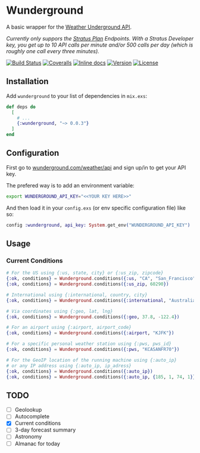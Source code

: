 # Wunderground

A basic wrapper for the [Weather Underground API](https://www.wunderground.com/weather/api/d/docs).

*Currently only suppors the [Stratus Plan](https://www.wunderground.com/weather/api/d/pricing.html) Endpoints.*
*With a Stratus Developer key, you get up to 10 API calls per minute and/or 500 calls per day (which is roughly one call every three minutes).*

[![Build Status](https://travis-ci.org/optikfluffel/wunderground.svg?branch=master)](https://travis-ci.org/optikfluffel/wunderground)
[![Coveralls](https://img.shields.io/coveralls/optikfluffel/wunderground.svg)](https://coveralls.io/github/optikfluffel/wunderground)
[![Inline docs](http://inch-ci.org/github/optikfluffel/wunderground.svg)](http://inch-ci.org/github/optikfluffel/wunderground)
[![Version](http://img.shields.io/hexpm/v/wunderground.svg?style=flat)](https://hex.pm/packages/wunderground)
[![License](https://img.shields.io/hexpm/l/wunderground.svg?style=flat)](https://unlicense.org)

## Installation

Add `wunderground` to your list of dependencies in `mix.exs`:

```elixir
def deps do
  [
    # ...
    {:wunderground, "~> 0.0.3"}
  ]
end
```

## Configuration

First go to [wunderground.com/weather/api](https://www.wunderground.com/weather/api/)
and sign up/in to get your API key.

The prefered way is to add an environment variable:

```sh
export WUNDERGROUND_API_KEY="<<YOUR KEY HERE>>"
```

And then load it in your `config.exs` (or env specific configuration file) like so:

```elixir
config :wunderground, api_key: System.get_env("WUNDERGROUND_API_KEY")
```

## Usage

### Current Conditions

```elixir
# For the US using {:us, state, city} or {:us_zip, zipcode}
{:ok, conditions} = Wunderground.conditions({:us, "CA", "San_Francisco"})
{:ok, conditions} = Wunderground.conditions({:us_zip, 60290})

# International using {:international, country, city}
{:ok, conditions} = Wunderground.conditions({:international, "Australia", "Sydney"})

# Via coordinates using {:geo, lat, lng}
{:ok, conditions} = Wunderground.conditions({:geo, 37.8, -122.4})

# For an airport using {:airport, airport_code}
{:ok, conditions} = Wunderground.conditions({:airport, "KJFK"})

# For a specific personal weather station using {:pws, pws_id}
{:ok, conditions} = Wunderground.conditions({:pws, "KCASANFR70"})

# For the GeoIP location of the running machine using {:auto_ip}
# or any IP address using {:auto_ip, ip_adress}
{:ok, conditions} = Wunderground.conditions({:auto_ip})
{:ok, conditions} = Wunderground.conditions({:auto_ip, {185, 1, 74, 1}})
```

## TODO

-   [ ] Geolookup
-   [ ] Autocomplete
-   [x] Current conditions
-   [ ] 3-day forecast summary
-   [ ] Astronomy
-   [ ] Almanac for today
